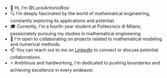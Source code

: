 - 👋 Hi, I’m @LucioAntonioRosi
- 🔍 I'm deeply fascinated by the world of mathematical engineering, constantly exploring its applications and potential.
- 🎓 Currently, I'm a fourth-year student at Politecnico di Milano, passionately pursuing my studies in mathematical engineering.
- 🤝 I'm open to collaborating on projects related to mathematical modeling and numerical methods.
- 📫 You can reach out to me on [LinkedIn](https://www.linkedin.com/in/lucio-antonio-r-572483117) to connect or discuss potential collaborations.
- ⚡ Ambitious and hardworking, I'm dedicated to pushing boundaries and achieving excellence in every endeavor.
<!---
LucioAntonioRosi/LucioAntonioRosi is a ✨ special ✨ repository because its `README.md` (this file) appears on your GitHub profile.
You can click the Preview link to take a look at your changes.
--->
